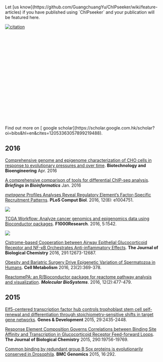 <!-- AddToAny BEGIN -->
<div class="a2a_kit a2a_kit_size_32 a2a_default_style">
<a class="a2a_dd" href="//www.addtoany.com/share"></a>
<a class="a2a_button_facebook"></a>
<a class="a2a_button_twitter"></a>
<a class="a2a_button_google_plus"></a>
</div>
<script async src="//static.addtoany.com/menu/page.js"></script>
<!-- AddToAny END -->

<link rel="stylesheet" href="https://guangchuangyu.github.io/css/academicons.min.css">

<br>
Let [us know](https://github.com/GuangchuangYu/ChIPseeker/wiki/feature-articles) if you have published using `ChIPseeker` and your publication will be featured here.


<link rel='stylesheet' href=https://guangchuangyu.github.io/resume/css/morris.css>
<script src='https://guangchuangyu.github.io/resume/css/jquery.min.js' type='text/javascript'></script>
<script src='https://guangchuangyu.github.io/resume/css/raphael-min.js' type='text/javascript'></script>
<script src='https://guangchuangyu.github.io/resume/css/morris-0.4.2.min.js' type='text/javascript'></script>


<style>
  .rChart {
    display: block;
    margin-left: auto; 
    margin-right: auto;
    width: 800px;
    height: 300px;
  }  
  </style>

[![citation](https://img.shields.io/badge/cited%20by-16-green.svg?style=flat)](https://scholar.google.com.hk/scholar?oi=bibs&hl=en&cites=12053363057899219488)

<div id = 'chart496e20ebe9e9' class = 'rChart morris'></div>
<script type='text/javascript'>
    var chartParams = {
 "element": "chart496e20ebe9e9",
"width":            800,
"height":            400,
"xkey": "year",
"ykeys": [
 "cites" 
],
"data": [
 {
 "year": 2015,
"cites":              4,
"pubid": "9pM33mqn1YgC" 
},
{
 "year": 2016,
"cites":             12,
"pubid": "9pM33mqn1YgC" 
} 
],
"id": "chart496e20ebe9e9",
"labels": "cites" 
},
      chartType = "Bar"
    new Morris[chartType](chartParams)
</script>
Find out more on [<i class="ai ai-google-scholar"></i> google scholar](https://scholar.google.com.hk/scholar?oi=bibs&hl=en&cites=12053363057899219488).


## <i class="fa fa-calendar"></i> 2016


[Comprehensive genome and epigenome characterization of CHO cells in response to evolutionary pressures and over time](http://dx.doi.org/10.1002/bit.25990). **Biotechnology and Bioengineering** Apr. 2016 

[A comprehensive comparison of tools for differential ChIP-seq analysis](http://dx.doi.org/10.1093/bib/bbv110). **_Briefings in Bioinformatics_** Jan. 2016 

[*metagene* Profiles Analyses Reveal Regulatory Element’s Factor-Specific Recruitment Patterns](http://journals.plos.org/ploscompbiol/article?id=10.1371/journal.pcbi.1004751). **PLoS Comput Biol**.  2016, 12(8): e1004751. 

![](featured_img/journal.pcbi.1004751.g003.PNG)

[TCGA Workflow: Analyze cancer genomics and epigenomics data using Bioconductor packages](http://f1000research.com/articles/5-1542/v1). **F1000Research**. 2016, 5:1542.

![](featured_img/heatmap2016.gif)


[Cistrome-based Cooperation between Airway Epithelial Glucocorticoid Receptor and NF-κB Orchestrates Anti-inflammatory Effects](http://dx.doi.org/10.1074/jbc.M116.721217). **The Journal of Biological Chemistry** 2016, 291:12673-12687. 

[Obesity and Bariatric Surgery Drive Epigenetic Variation of Spermatozoa in Humans](http://dx.doi.org/10.1016/j.cmet.2015.11.004). **Cell Metabolism** 2016, 23(2):369-378.

[ReactomePA: an R/Bioconductor package for reactome pathway analysis and visualization](http://dx.doi.org/10.1039/C5MB00663E). __*Molecular BioSystems*__. 2016, 12(2):477-479.

## <i class="fa fa-calendar"></i> 2015

[Elf5-centered transcription factor hub controls trophoblast stem cell self-renewal and differentiation through stoichiometry-sensitive shifts in target gene networks](http://dx.doi.org/10.1101/gad.268821.115). **Genes & Development** 2015, 29:2435-2448.

[Response Element Composition Governs Correlations between Binding Site Affinity and Transcription in Glucocorticoid Receptor Feed-forward Loops](http://dx.doi.org/10.1074/jbc.M115.668558). **The Journal of Biological Chemistry** 2015, 290:19756-19769.

[Common binding by redundant group B Sox proteins is evolutionarily conserved in Drosophila](http://dx.doi.org/10.1186/s12864-015-1495-3). **BMC Genomics** 2015, 16:292.

